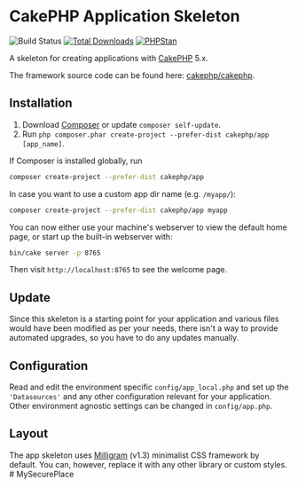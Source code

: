 # CakePHP Application Skeleton

![Build Status](https://github.com/cakephp/app/actions/workflows/ci.yml/badge.svg?branch=master)
[![Total Downloads](https://img.shields.io/packagist/dt/cakephp/app.svg?style=flat-square)](https://packagist.org/packages/cakephp/app)
[![PHPStan](https://img.shields.io/badge/PHPStan-level%207-brightgreen.svg?style=flat-square)](https://github.com/phpstan/phpstan)

A skeleton for creating applications with [CakePHP](https://cakephp.org) 5.x.

The framework source code can be found here: [cakephp/cakephp](https://github.com/cakephp/cakephp).

## Installation

1. Download [Composer](https://getcomposer.org/doc/00-intro.md) or update `composer self-update`.
2. Run `php composer.phar create-project --prefer-dist cakephp/app [app_name]`.

If Composer is installed globally, run

```bash
composer create-project --prefer-dist cakephp/app
```

In case you want to use a custom app dir name (e.g. `/myapp/`):

```bash
composer create-project --prefer-dist cakephp/app myapp
```

You can now either use your machine's webserver to view the default home page, or start
up the built-in webserver with:

```bash
bin/cake server -p 8765
```

Then visit `http://localhost:8765` to see the welcome page.

## Update

Since this skeleton is a starting point for your application and various files
would have been modified as per your needs, there isn't a way to provide
automated upgrades, so you have to do any updates manually.

## Configuration

Read and edit the environment specific `config/app_local.php` and set up the
`'Datasources'` and any other configuration relevant for your application.
Other environment agnostic settings can be changed in `config/app.php`.

## Layout

The app skeleton uses [Milligram](https://milligram.io/) (v1.3) minimalist CSS
framework by default. You can, however, replace it with any other library or
custom styles.
#   M y S e c u r e P l a c e  
 